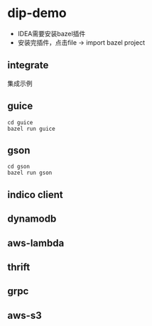 # dip-demo

- IDEA需要安装bazel插件
- 安装完插件，点击file -> import bazel project

## integrate
集成示例

## guice
```
cd guice
bazel run guice
```

## gson
```
cd gson
bazel run gson
```

## indico client

## dynamodb

## aws-lambda

## thrift

## grpc

## aws-s3


